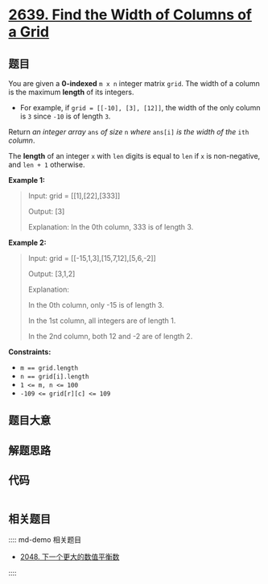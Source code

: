 # [2639. Find the Width of Columns of a Grid](https://leetcode.com/problems/find-the-width-of-columns-of-a-grid)

## 题目

You are given a **0-indexed** `m x n` integer matrix `grid`. The width of a
column is the maximum **length** of its integers.

  * For example, if `grid = [[-10], [3], [12]]`, the width of the only column is `3` since `-10` is of length `3`.

Return _an integer array_ `ans` _of size_ `n` _where_ `ans[i]` _is the width
of the_ `ith` _column_.

The **length** of an integer `x` with `len` digits is equal to `len` if `x` is
non-negative, and `len + 1` otherwise.



**Example 1:**

> Input: grid = [[1],[22],[333]]
> 
> Output: [3]
> 
> Explanation: In the 0th column, 333 is of length 3.

**Example 2:**

> Input: grid = [[-15,1,3],[15,7,12],[5,6,-2]]
> 
> Output: [3,1,2]
> 
> Explanation: 
> 
> In the 0th column, only -15 is of length 3.
> 
> In the 1st column, all integers are of length 1. 
> 
> In the 2nd column, both 12 and -2 are of length 2.

**Constraints:**

  * `m == grid.length`
  * `n == grid[i].length`
  * `1 <= m, n <= 100 `
  * `-109 <= grid[r][c] <= 109`


## 题目大意

## 解题思路

## 代码

```javascript

```

## 相关题目

:::: md-demo 相关题目
- [2048. 下一个更大的数值平衡数](https://leetcode.com/problems/next-greater-numerically-balanced-number)

::::
